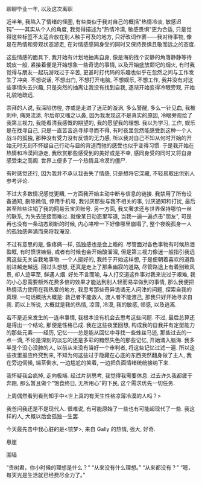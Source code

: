聊聊毕业一年, 以及这次离职

近半年, 我陷入了情绪的怪圈, 有些类似于我对自己的概括"热情冷淡, 敏感迟钝"——其实从个人的角度, 我觉得描述为"热情冷漠, 敏感畏惧"更为合适, 只是觉得这些标签不太适合放在别人触手可及的地方, 只好改词作罢——我对待事物, 像是在热情和旁观状态游走, 在对情感感同身受的同时又保持畏惧且敬而远之的态度. 

这些情感的面具下, 我开始有计划地抽离自身, 像是海豹找个安静的角落静静等待蜕皮一般, 紧接着便是开始想象一些奇诡的事情, 以及开始盛放颓圮的烟火, 有时我觉得与朋友一起玩游戏过于辛苦, 更甚时打代码的乐趣也似乎在忽然之间与工作发生了冲突. 不想说话, 不想出门, 不想打开电脑, 不想娱乐, 不想工作, 我并没有对这些事情失去兴趣, 只是突然的抽离让我没有找到自我, 逐渐开始变得冷眼旁观, 开始礼貌地疏远.

崇拜的人说, 我深陷彷徨, 亦或是走进了迷茫的漩涡, 多么警醒, 多么一针见血, 我被刺中, 痛哭流涕, 尔后却又嗤之以鼻, 因为我发现这不是真实的原因, 冷眼旁观给了我第三视力, 我能看清我感慨的期望的, 我的愿望我的理想. 我以为学习, 工作, 娱乐是在找寻自己, 只是一直苦苦追寻却寻而不得, 有时夜里忽然能感受到这种一个人战斗的孤独, 那种没有受力没有反馈的无力感, 所以我对自己不知从何时开始的开始无时无刻不怀疑自己行动与目的背道而驰的感受也似乎变得习惯. 于是我开始在热情和冷漠间游走, 我欣赏那些感受到的美好或是不幸, 感同身受的同时又将自身感受束之高阁. 世界上便多了一个热情且冷漠的僵尸.

有时感觉还行, 因为我并不承认我丢失了情感, 只是想将它深藏, 不轻易取出供别人参考评论. 

不过大多数情况感觉更糟, 一方面我开始主动中断与信息的链接. 我禁用了所有设备通知, 删除微信, 停用手机号, 我讨厌那些与我不相关的事, 讨厌通知和打扰, 最后甚至险些注销了我的网易云宝贝账号. 另一方面, 我又奢求还与世界保持哪怕一丝的联系, 为失去链接而难过. 就像某日动态里写道, 当我一遍一遍点击"朋友", 可是再也没有一条动态刷新的时候, 内心咯噔一下好像哪里崩塌了, 整个夜晚孤身一人的孤独感奔涌而来将我淹没. 

不过有意思的是, 像疼痛一样, 孤独感也是会上瘾的. 尽管面对各色事物有时候热泪盈眶, 有时愤世嫉俗, 或者有时候也会开始酸溜溜, 但是第三视力像迷一般指引我远离这些无关自我地事物. 一个人挺好的, 我终于开始这样想, 于是便朝着喜欢的道路前进越走越远. 回过头想想, 还真是走上了那条幽寂的道路, 尽管路途上有着别致风景, 却人迹罕至, 鲜遇人烟. 好处不言而喻, 与人打交道这件事对我来说过于艰难, 我的小心思需要额外花费多倍的效果才能达到别人轻而易举做到的事情, 那么我便把热情活力使用在我热爱的地方, 我思考那些奇异诡谲无人问津的问题, 探索自我的真理. 一句话概括大概是: 救己者不能救人, 渡人者不能渡己, 那我只好开始寻求自我. 而以上所说, 大概就是我的热情, 凉薄, 冷漠, 我的敏感, 顿感, 以及逃离.

若不是近来发生的一连串事情, 我根本没有机会去思考这些问题. 不过, 最后总算还是得出一个结论, 那便是性格已成. 我在这些夜里回想, 构成我的自我并有定型能力的那些元素——经历, 记忆——总是能从回忆中寻找一些蛛丝马迹, 那些过去的一点一滴, 不论是深刻的淡忘的还是多彩的黯然失色的那些记忆, 开始涌入脑海. 我多半是个没心没肺的人, 以前从来没有当好一个审判者, 将这些记忆过滤一遍. 所以这些夜里报应终究到来, 不知为何这些过于隐藏在心底的东西突然翻身做了主人, 我在旁边伺候, 端茶倒水, 一边尴尬的笑着, 一边把负面情绪统统接纳下来.

我怀疑我会疯掉, 走向极端. 经过片刻思考, 我觉得我需要休息. 过去许久我都疲于奔跑, 那么暂且做个"饱食终日, 无所用心"的下民, 这个需求优先一切任务.

上周偶然看到看到知乎中<世上真的有天生性格凉薄冷漠的人吗？>

我爸问我还是不是现代人. 很难说, 有可能原始了一些也有可能超现代了一些. 我这样的人, 大概以后会孤独一生罢.

今天最先击中我心脏的是<铳梦>, 来自 Gally 的热情, 强大, 好奇. 

悬崖

围墙

“贵树君，你小时候的理想是什么？”  “从来没有什么理想。”  “从来都没有？”  “嗯，每天光是生活就已经费尽全力了。”